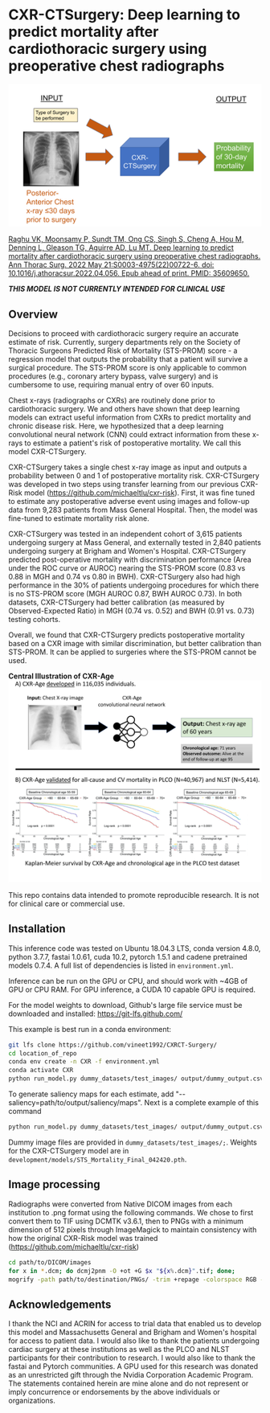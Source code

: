 # CXR-CTSurgery: Deep learning to predict mortality after cardiothoracic surgery using preoperative chest radiographs

![CXR-Age Grad-CAM](/images/CTSurg_Github.png)

[Raghu VK, Moonsamy P, Sundt TM, Ong CS, Singh S, Cheng A, Hou M, Denning L, Gleason TG, Aguirre AD, Lu MT. Deep learning to predict mortality after cardiothoracic surgery using preoperative chest radiographs. Ann Thorac Surg. 2022 May 21:S0003-4975(22)00722-6. doi: 10.1016/j.athoracsur.2022.04.056. Epub ahead of print. PMID: 35609650.](<https://pubmed.ncbi.nlm.nih.gov/35609650/>)

***THIS MODEL IS NOT CURRENTLY INTENDED FOR CLINICAL USE***

## Overview
Decisions to proceed with cardiothoracic surgery require an accurate estimate of risk. Currently, surgery departments rely on the Society of Thoracic Surgeons Predicted Risk of Mortality (STS-PROM) score - a regression model that outputs the probability that a patient will survive a surgical procedure. The STS-PROM score is only applicable to common procedures (e.g., coronary artery bypass, valve surgery) and is cumbersome to use, requiring manual entry of over 60 inputs.

Chest x-rays (radiographs or CXRs) are routinely done prior to cardiothoracic surgery. We and others have shown that deep learning models can extract useful information from CXRs to predict mortality and chronic disease risk. Here, we hypothesized that a deep learning convolutional neural network (CNN) could extract information from these x-rays to estimate a patient's risk of postoperative mortality. We call this model CXR-CTSurgery.

CXR-CTSurgery takes a single chest x-ray image as input and outputs a probability between 0 and 1 of postoperative mortality risk. CXR-CTSurgery was developed in two steps using transfer learning from our previous CXR-Risk model (https://github.com/michaeltlu/cxr-risk). First, it was fine tuned to estimate any postoperative adverse event using images and follow-up data from 9,283 patients from Mass General Hospital. Then, the model was fine-tuned to estimate mortality risk alone. 

CXR-CTSurgery was tested in an independent cohort of 3,615 patients undergoing surgery at Mass General, and externally tested in 2,840 patients undergoing surgery at Brigham and Women's Hospital. CXR-CTSurgery predicted post-operative mortality with discrimination performance (Area under the ROC curve or AUROC) nearing the STS-PROM score (0.83 vs 0.88 in MGH and 0.74 vs 0.80 in BWH). CXR-CTSurgery also had high performance in the 30% of patients undergoing procedures for which there is no STS-PROM score (MGH AUROC 0.87, BWH AUROC 0.73). In both datasets, CXR-CTSurgery had better calibration (as measured by Observed-Expected Ratio) in MGH (0.74 vs. 0.52) and BWH (0.91 vs. 0.73) testing cohorts.

Overall, we found that CXR-CTSurgery predicts postoperative mortality based on a CXR image with similar discrimination, but better calibration than STS-PROM. It can be applied to surgeries where the STS-PROM cannot be used.

**Central Illustration of CXR-Age**
![CXR-Age Central Illustration](/images/Central_Illustration.png)

This repo contains data intended to promote reproducible research. It is not for clinical care or commercial use. 

## Installation
This inference code was tested on Ubuntu 18.04.3 LTS, conda version 4.8.0, python 3.7.7, fastai 1.0.61, cuda 10.2, pytorch 1.5.1 and cadene pretrained models 0.7.4. A full list of dependencies is listed in `environment.yml`. 

Inference can be run on the GPU or CPU, and should work with ~4GB of GPU or CPU RAM. For GPU inference, a CUDA 10 capable GPU is required.

For the model weights to download, Github's large file service must be downloaded and installed: https://git-lfs.github.com/ 

This example is best run in a conda environment:

```bash
git lfs clone https://github.com/vineet1992/CXRCT-Surgery/
cd location_of_repo
conda env create -n CXR -f environment.yml
conda activate CXR
python run_model.py dummy_datasets/test_images/ output/dummy_output.csv --surgery=dummy_datasets/Dummy_Dataset.csv
```

To generate saliency maps for each estimate, add "--saliency=path/to/output/saliency/maps". Next is a complete example of this command

```bash
python run_model.py dummy_datasets/test_images/ output/dummy_output.csv --surgery=dummy_datasets/Dummy_Dataset.csv --saliency=saliency_maps/
```
Dummy image files are provided in `dummy_datasets/test_images/;`. Weights for the CXR-CTSurgery model are in `development/models/STS_Mortality_Final_042420.pth`. 

## Image processing
Radiographs were converted from Native DICOM images from each institution to .png format using the following commands. We chose to first convert them to TIF using DCMTK v3.6.1, then to PNGs with a minimum dimension of 512 pixels through ImageMagick to maintain consistency with how the original CXR-Risk model was trained (https://github.com/michaeltlu/cxr-risk)

```bash
cd path/to/DICOM/images
for x in *.dcm; do dcmj2pnm -O +ot +G $x "${x%.dcm}".tif; done;
mogrify -path path/to/destination/PNGs/ -trim +repage -colorspace RGB -auto-level -depth 8 -resize 512x512^ -format png "*.tif"
```



## Acknowledgements
I thank the NCI and ACRIN for access to trial data that enabled us to develop this model and Massachusetts General and Brigham and Women's hospital for access to patient data. I would also like to thank the patients undergoing cardiac surgery at these institutions as well as the PLCO and NLST participants for their contribution to research. I would also like to thank the fastai and Pytorch communities. A GPU used for this research was donated as an unrestricted gift through the Nvidia Corporation Academic Program. The statements contained herein are mine alone and do not represent or imply concurrence or endorsements by the above individuals or organizations.


